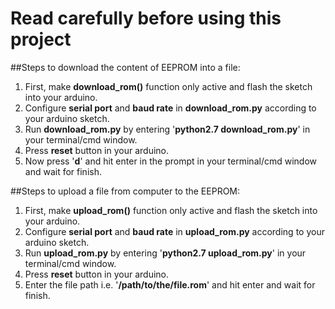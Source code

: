 # Read carefully before using this project


##Steps to download the content of EEPROM into a file:

1. First, make **download_rom()** function only active and flash the sketch into your arduino.
2. Configure **serial port** and **baud rate** in **download_rom.py** according to your arduino sketch.
3. Run **download_rom.py** by entering '**python2.7 download_rom.py**' in your terminal/cmd window.
4. Press **reset** button in your arduino.
5. Now press '**d**' and hit enter in the prompt in your terminal/cmd window and wait for finish.


##Steps to upload a file from computer to the EEPROM:

1. First, make **upload_rom()** function only active and flash the sketch into your arduino.
2. Configure **serial port** and **baud rate** in **upload_rom.py** according to your arduino sketch.
3. Run **upload_rom.py** by entering '**python2.7 upload_rom.py**' in your terminal/cmd window.
4. Press **reset** button in your arduino.
5. Enter the file path i.e. '**/path/to/the/file.rom**' and hit enter and wait for finish.